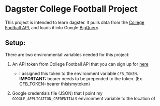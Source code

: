 # Dagster College Football Project
This project is intended to learn dagster. It pulls data from the [College Football API](https://collegefootballdata.com/), and loads it into Google [BigQuery](https://cloud.google.com/bigquery)

## Setup:
There are two environmental variables needed for this project:
1. An API token from College Football API that you can sign up for [here](https://collegefootballdata.com/key)
   * I assigned this token to the environment variable `CFB_TOKEN`. **IMPORTANT:** bearer needs to be prepended to the token. (Ex. CFB_TOKEN=bearer thisismytoken)
   
2. Google credentials file (JSON) that I point my `GOOGLE_APPLICATION_CREDENTIALS` environment variable to the location of
